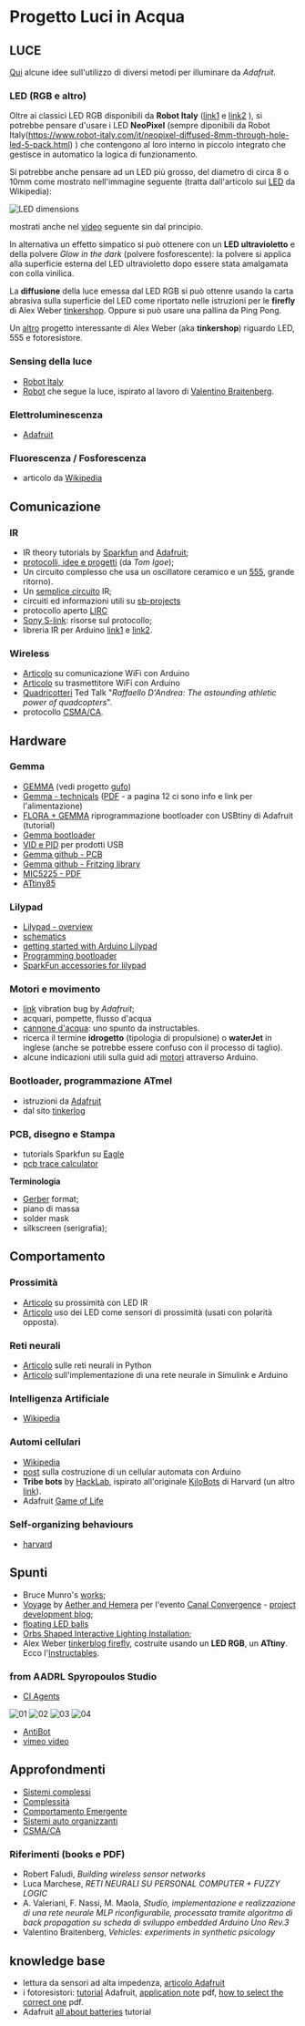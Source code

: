 # Progetto Luci in Acqua
 
## LUCE

[Qui](https://learn.adafruit.com/lets-put-leds-in-things/soldering?view=all) alcune idee sull'utilizzo di diversi metodi per illuminare da _Adafruit_.

### LED (RGB e altro)

Oltre ai classici LED RGB disponibili da **Robot Italy** ([link1](http://www.robot-italy.com/en/neopixel-jewel-7-x-ws2812-5050-rgb-led-with-integrated-drivers.html) e [link2](http://www.robot-italy.com/en/2549-addressable-rgb-60-led-strip-5v-1m-ws2812b.html) ), si potrebbe pensare d'usare i LED **NeoPixel** (sempre diponibili da Robot Italy(https://www.robot-italy.com/it/neopixel-diffused-8mm-through-hole-led-5-pack.html) ) che contengono al loro interno in piccolo integrato che gestisce in automatico la logica di funzionamento.

Si potrebbe anche pensare ad un LED più grosso, del diametro di circa 8 o 10mm come mostrato nell'immagine seguente (tratta dall'articolo sui [LED](https://en.wikipedia.org/wiki/Light-emitting_diode) da Wikipedia):

![LED dimensions](https://upload.wikimedia.org/wikipedia/commons/c/c0/LEDs_8_5_3mm.JPG)

mostrati anche nel [video](https://www.youtube.com/embed/meGADsCt-Tk) seguente sin dal principio.

In alternativa un effetto simpatico si può ottenere con un **LED ultravioletto** e della polvere _Glow in the dark_ (polvere fosforescente): la polvere si applica alla superficie esterna del LED ultravioletto dopo essere stata amalgamata con colla vinilica.

La **diffusione** della luce emessa dal LED RGB si può ottenre usando la carta abrasiva sulla superficie del LED come riportato nelle istruzioni per le **firefly** di Alex Weber [tinkershop](https://tinkerlog.com/howto/synchronizing-firefly-how-to/). Oppure si può usare una pallina da Ping Pong.

Un [altro](https://tinkerlog.com/howto/programmable-led/) progetto interessante di Alex Weber (aka **tinkershop**) riguardo LED, 555 e fotoresistore.

### Sensing della luce

* [Robot Italy](http://www.robot-italy.com/it/catalogsearch/result/?q=TCS34725)
* [Robot](https://tinkerlog.com/2009/04/18/arduino-powered-braitenberg-vehicle/) che segue la luce, ispirato al lavoro di [Valentino Braitenberg](https://en.wikipedia.org/wiki/Valentino_Braitenberg).

### Elettroluminescenza

* [Adafruit](https://learn.adafruit.com/el-wire/soldering-to-el-wire)

### Fluorescenza / Fosforescenza

* articolo da [Wikipedia](https://en.wikipedia.org/wiki/Phosphorescence)

## Comunicazione

### IR

* IR theory tutorials by [Sparkfun](https://learn.sparkfun.com/tutorials/ir-communication) and [Adafruit](https://learn.adafruit.com/ir-sensor/overview);
* [protocolli, idee e progetti](http://www.epanorama.net/links/irremote.html) (da _Tom Igoe_);
* Un circuito complesso che usa un oscillatore ceramico e un [555](http://www.robotroom.com/Infrared555.html), grande ritorno). 
* Un [semplice circuito](http://www.reconnsworld.com/ir_ultrasonic_basicirdetectemit.html) IR;
* circuiti ed informazioni utili su [sb-projects](http://www.sbprojects.com/knowledge/ir/index.php)
* protocollo aperto [LIRC](http://www.lirc.org/)
* [Sony S-link](http://www.brian-patti.com/s-link/): risorse sul protocollo;
* libreria IR per Arduino [link1](https://github.com/z3t0/Arduino-IRremote) e [link2](http://z3t0.github.io/Arduino-IRremote/).

### Wireless

* [Articolo](http://ismanettoneblog.altervista.org/blog/lezione-12-comunicazioni-wireless-low-cost-arduino/?doing_wp_cron=1484755254.4665460586547851562500) su comunicazione WiFi con Arduino 
* [Articolo](http://pezzato.net/2013/07/arduino-wireless-economico-con-nrf24l01-plus.html) su trasmettitore WiFi con Arduino 
* [Quadricotteri](http://www.ted.com/talks/raffaello_d_andrea_the_astounding_athletic_power_of_quadcopters) Ted Talk "_Raffaello D'Andrea: The astounding athletic power of quadcopters_".
* protocollo [CSMA/CA](https://it.wikipedia.org/wiki/CSMA/CA).

## Hardware

### Gemma
* [GEMMA](https://www.adafruit.com/gemma) (vedi progetto [gufo](https://learn.adafruit.com/chirping-plush-owl-toy?embeds=allow))
* [Gemma - technicals](https://learn.adafruit.com/introducing-gemma/downloads) ([PDF](https://cdn-learn.adafruit.com/downloads/pdf/introducing-gemma.pdf) - a pagina 12 ci sono info e link per l'alimentazione)
* [FLORA + GEMMA](https://learn.adafruit.com/flora-and-gemma-isp) riprogrammazione bootloader con USBtiny di Adafruit (tutorial)
* [Gemma bootloader](https://github.com/adafruit/Adafruit-Trinket-Gemma-Bootloader)
* [VID e PID](http://www.usb.org/developers/vendor/) per prodotti USB
* [Gemma github - PCB](https://github.com/adafruit/Adafruit-Gemma-PCB)
* [Gemma github - Fritzing library](https://github.com/adafruit/Fritzing-Library)
* [MIC5225 - PDF](https://cdn-learn.adafruit.com/assets/assets/000/010/775/original/mic5225.pdf)
* [ATtiny85](http://www.atmel.com/devices/attiny85.aspx)

### Lilypad
* [Lilypad - overview](https://www.arduino.cc/en/Main/ArduinoBoardLilyPad)
* [schematics](https://www.arduino.cc/en/uploads/Main/LilyPad_schematic_v18.pdf)
* [getting started with Arduino Lilypad](https://www.arduino.cc/en/Guide/ArduinoLilyPad)
* [Programming bootloader](https://www.arduino.cc/en/Hacking/Programmer)
* [SparkFun accessories for lilypad](https://www.sparkfun.com/categories/135)

### Motori e movimento

* [link](https://learn.adafruit.com/vibro-bugz/materials?view=all) vibration bug by _Adafruit_;
* acquari, pompette, flusso d'acqua
* [cannone d'acqua](http://www.instructables.com/id/Squirt/): uno spunto da instructables.
* ricerca il termine **idrogetto** (tipologia di propulsione) o **waterJet** in inglese (anche se potrebbe essere confuso con il processo di taglio).
* alcune indicazioni utili sulla guid adi [motori](http://www.thebox.myzen.co.uk/Workshop/Motors_1.html) attraverso Arduino.

### Bootloader, programmazione ATmel
* istruzioni da [Adafruit](https://learn.adafruit.com/usbtinyisp?view=all)
* dal sito [tinkerlog](https://tinkerlog.com/2009/06/18/microcontroller-cheat-sheet/)

### PCB, disegno e Stampa
* tutorials Sparkfun su [Eagle](https://www.sparkfun.com/search/results?term=eagle)
* [pcb trace calculator](http://circuitcalculator.com/wordpress/2006/01/31/pcb-trace-width-calculator/)

**Terminologia**

* [Gerber](https://en.wikipedia.org/wiki/Gerber_format) format;
* piano di massa
* solder mask
* silkscreen (serigrafia);

## Comportamento

### Prossimità

* [Articolo](http://www.gioblu.com/tutorials/sensori/176-sensore-ir-led-arduino-processing) su prossimità con LED IR
* [Articolo](http://www.gioblu.com/tutorials/sensori/59-sensore-prossimita-led) uso dei LED come sensori di prossimità (usati con polarità opposta).

### Reti neurali

* [Articolo](http://digitaljunky.io/playing-around-with-neural-networks-python-version/) sulle reti neurali in Python
* [Articolo](http://it.emcelettronica.com/?s=rete) sull'implementazione di una rete neurale in Simulink e Arduino

### Intelligenza Artificiale

* [Wikipedia](https://it.wikipedia.org/wiki/Intelligenza_artificiale)

### Automi cellulari

* [Wikipedia](https://it.wikipedia.org/wiki/Automa_cellulare)
* [post](https://blog.arduino.cc/2016/03/07/an-arduino-based-cellular-automata-with-oled-monitor/) sulla costruzione di un cellular automata con Arduino
* **Tribe bots** by [HackLab](http://dev.hacklabterni.org/projects/tribebot), ispirato all'originale [KiloBots](http://www.eecs.harvard.edu/ssr/projects/progSA/kilobot.html) di Harvard (un altro [link](https://www.kilobotics.com/)).
* Adafruit [Game of Life](https://learn.adafruit.com/game-of-life/preparation?embeds=allow&view=all)

### Self-organizing behaviours

* [harvard](http://www.eecs.harvard.edu/ssr/publications/)

## Spunti

* Bruce Munro's [works](http://www.brucemunro.co.uk/work/installations/);
* [Voyage](http://www.scottsdalepublicart.org/temporary-art/voyage) by [Aether and Hemera](http://www.aether-hemera.com/) per l'evento [Canal Convergence](http://scottsdalepublicart.org/events/canal-convergence-water-art-light-cycle-2#artists) - [project development blog](http://www.aether-hemera.com/Blog/2012/12/19?Id=Voyage__a_journey_into_imagination);
* [floating LED balls](http://www.catinwater.com/2012/09/04/100000-led-balls-floating-down-a-river-in-japan/)
* [Orbs Shaped Interactive Lighting Installation](http://forum.xcitefun.net/orbs-shaped-interactive-lighting-installation-t53441.html);
* Alex Weber [tinkerblog firefly](https://tinkerlog.com/howto/synchronizing-firefly-how-to/), costruite usando un **LED RGB**, un **ATtiny**. Ecco l'[Instructables](http://www.instructables.com/id/Synchronizing-Fireflies/).

### from AADRL Spyropoulos Studio
* [CI Agents](http://drl.aaschool.ac.uk/portfolio/c-i-agents-2/)

![01](http://drl.aaschool.ac.uk/wp-content/uploads/2013/06/04-CIAgents.jpg)
![02](http://drl.aaschool.ac.uk/portfolio/c-i-agents-2/)
![03](http://drl.aaschool.ac.uk/wp-content/uploads/2013/06/01-CIAgents.jpg)
![04](http://drl.aaschool.ac.uk/wp-content/uploads/2013/06/05-CIAgents.jpg)

* [AntiBot](http://drl.aaschool.ac.uk/portfolio/anti-bot/)
* [vimeo video](https://vimeo.com/134977004)

## Approfondmenti

* [Sistemi complessi](https://it.wikipedia.org/wiki/Sistema_complesso)
* [Complessità](https://it.wikipedia.org/wiki/Epistemologia_della_complessit%C3%A0)
* [Comportamento Emergente](https://it.wikipedia.org/wiki/Comportamento_emergente)
* [Sistemi auto organizzanti](https://en.wikipedia.org/wiki/Self-organization)
* [CSMA/CA](https://en.wikipedia.org/wiki/Carrier_Sense_Multiple_Access)

### Riferimenti (books e PDF)

* Robert Faludi, *Building wireless sensor networks*
* Luca Marchese, *RETI NEURALI SU PERSONAL COMPUTER + FUZZY LOGIC*
* A. Valeriani, F. Nassi, M. Maola, *Studio, implementazione e realizzazione di una rete neurale MLP riconfigurabile, processata tramite algoritmo di back propagation su scheda di sviluppo embedded Arduino Uno Rev.3*
* Valentino Braitenberg, *Vehicles: experiments in synthetic psicology*

## knowledge base

* lettura da sensori ad alta impedenza, [articolo Adafruit](https://blog.adafruit.com/2010/01/29/how-to-multiplex-analog-readings-what-can-go-wrong-with-high-impedance-sensors-and-how-to-fix-it/)
* i fotoresistori: [tutorial](https://learn.adafruit.com/photocells/overview) Adafruit, [application note](https://cdn-learn.adafruit.com/assets/assets/000/010/129/original/APP_PhotocellIntroduction.pdf) pdf, [how to select the correct one](https://cdn-learn.adafruit.com/assets/assets/000/010/130/original/gde_photocellselecting.pdf) pdf.
* Adafruit [all about batteries](https://learn.adafruit.com/all-about-batteries/overview) tutorial
